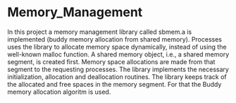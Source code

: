 # Memory_Management

In this project a memory management library called sbmem.a is implemented
(buddy memory allocation from shared memory). Processes uses the library to
allocate memory space dynamically, instead of using the well-known malloc function.
A shared memory object, i.e., a shared memory segment, is created first.
Memory space allocations are made from that segment to the requesting
processes. The library implements the necessary initialization, allocation and
deallocation routines. The library keeps track of the allocated and free spaces in
the memory segment. For that the Buddy memory allocation algoritm is used.
